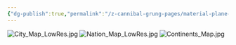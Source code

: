 ```yaml
---
{"dg-publish":true,"permalink":"/z-cannibal-grung-pages/material-plane-maps/"}
---
```


![City_Map_LowRes.jpg](/img/user/z_Assets/City_Map_LowRes.jpg)
![Nation_Map_LowRes.jpg](/img/user/z_Assets/Nation_Map_LowRes.jpg)
![Continents_Map.jpg](/img/user/z_Assets/Continents_Map.jpg)
